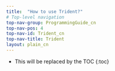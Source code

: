 ```yaml
---
title:  "How to use Trident?"
# Top-level navigation
top-nav-group: ProgrammingGuide_cn
top-nav-pos: 4
top-nav-id: Trident_cn
top-nav-title: Trident
layout: plain_cn
---
```


* This will be replaced by the TOC
{:toc}
